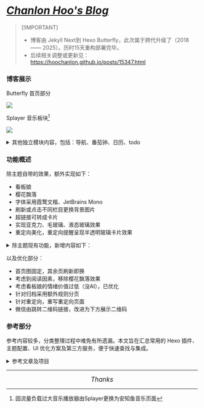 # ***[Chanlon Hoo's Blog](https://hoochanlon.github.io/)***

>  [!IMPORTANT]
> * 博客由 Jekyll Next到 Hexo Butterfly，此次属于跨代升级了（2018 —— 2025）。历时15天重构部署完毕。
> * 后续相关调整或更新见：https://hoochanlon.github.io/posts/15347.html


### 博客展示

Butterfly 首页部分

![ ](https://tu.zbhz.org/i/2025/10/12/10v8rcq.jpg)

<!-- ![ ](https://tu.zbhz.org/i/2025/10/12/112gauh.jpg) -->

Splayer 音乐板块[^1]

[^1]: 因流量负载过大音乐播放器由Splayer更换为安知鱼音乐页面

![ ](http://image.aibochinese.com/i/2025/10/12/12ruhwr.jpg)

<!-- ![ ](http://image.aibochinese.com/i/2025/10/12/12rud51.jpg) -->


<details>
<summary>其他独立模块内容，包括：导航、番茄钟、日历、todo</summary>

自用导航

![ ](https://tu.zbhz.org/i/2025/10/12/12f4lrr.png)

日历、番茄钟、todo

![ ](https://tu.zbhz.org/i/2025/10/12/12dvoeu.jpg)

</details>


### 功能概述 

除主题自带的效果，额外实现如下：
* 看板娘
* 樱花飘落
* 字体采用霞鹜文楷、JetBrains Mono 
* 刷新或点击不同栏目更换背景图片
* 超链接可转成卡片
* 实现亚克力、毛玻璃、液态玻璃效果
* 重定向美化，重定向提醒呈现半透明玻璃卡片效果


<details>
<summary>除主题现有功能，新增内容如下：</summary>

* AI摘要
* 天气
* 导航
* todo  
* 日历
* 时钟 
* 重要日期倒计时
* 番茄钟
* 站点后台数据分析
* 博客文章信息统计
* <s>文章过期提示(主题现有)</s>  
* 文章加密
</details>

以及优化部分：

* 首页图固定，其余页刷新即换
* 考虑到阅读因素，移除樱花飘落效果
* 考虑看板娘的情绪价值过低（没AI），已优化
* 针对归档采用额外规则分页
* 针对重定向，重写重定向页面
* 微信由跳转二维码链接，改进为下方展示二维码



### 参考部分

参考内容较多，分类整理过程中难免有所遗漏。本文旨在汇总常用的 Hexo 插件、主题配置、UI 优化方案及第三方服务，便于快速查找与集成。

<details>

<summary>参考文章及项目</summary>

#### 内容相关链接

* [HCLonely Blog - Hexo 博客美化](https://blog.hclonely.com/posts/57bd67ce/)
* [使用Charts插件给Butterfly增加统计图表 | Guo Le's Blog](https://blog.guole.fun/posts/18158/)
* [Hexo 博客文章统计图](https://blog.eurkon.com/post/1213ef82.html)
* [Next 7.0+ 实现文章加密 | Alex_McAvoy](https://alex-mcavoy.github.io/hexo/483939e0.html)
* [Hexo博客进阶：为 Next 主题添加 Waline 评论系统 | 小谢的小站](https://qianfanguojin.top/2022/01/eb4966ce759b.html)
* [使用abbrlink生成永久链接 | RikoNekoの猫窝](https://www.rikoneko.xyz/posts/b40f8ae4/index.html)
* [Hexo的Butterfly主题 添加AI摘要 | ZiMu](https://www.myzimu.com/post/978df16.html)
* [安装 | TianliGPT](https://docs_s.tianli0.top/install.html)
* [gulp 压缩 hexo 博客的静态资源（css、js、html） | 马斯克的赛博空间](https://macin.top/posts/4be968a2/index.html)
* [Tag Plugins Plus | Akilarの糖果屋](https://akilar.top/posts/615e2dec/)
* [Butterfly外挂标签用法学习](https://www.yooupi.site/posts/235523-d25a2ac1.html)
* [butterfly常用标签外挂](https://blog.pushihao.com/article/a2b56279.html)
* [暴涨75k星！本地部署超强备忘录Memos，不只是记笔记！ - 知乎](https://zhuanlan.zhihu.com/p/1926331659915104675)
* [butterfly 代码块中的所有功能](https://butterfly.js.org/posts/4aa8abbe/?highlight=height_limit)


#### UI/渲染优化

* [hexo-theme-butterfly 修改分割线的样式 - 洛语 の Blog](https://luoyuy.top/posts/5c76ad4123cd/)
* [Hexo-Butterfly主题解决B站视频自适应的方法-我不是咕咕鸽](https://blog.laoda.de/archives/bilibili-video-adaptation-hexo-butterfly)
* [Butterfly 文檔(三) 主題配置 | Butterfly](https://butterfly.js.org/posts/4aa8abbe/)
* [【Hexo】使用hexo-markdown-it实现渲染markdown脚注能力 | 慕雪的寒舍](https://blog.musnow.top/posts/8330674478/index.html)
* [【Hexo】更高级的Markdown渲染器 | Everett Rain](https://blog.everettrain.cn/2024/12/11/更高级的Markdown渲染器/)
* [Butterfly 主题更改字体 | 开罗猫老大](https://www.smathsp.com/post/202504272045.html)
* [hexo+butterfly 导航栏居中 | LUCKYLYH](https://www.luckylyh.top/post/8efe842b.html)
* [Butterfly 主题一图流背景及文章顶部图修改 | Gzzz's Blog](https://blog.gzzz.pro/posts/22283ba3/index.html)
* [butterfly主题美化之背景毛玻璃效果 | Welcome To My-Blog](https://eisem.github.io/2025/03/08/butter/)
* [Hexo动态效果 | LuosBlog](https://seashore.top/Blog_ButterFly/2024/03/22/Hexo动态效果/)
* [Butterfly 引入卡片链接 | 欢迎来到爱谦 717 的博客](https://bczblog.online/2025/08/28/Butterfly/Butterfly 引入卡片链接/index.html)
* [Add Blog Animation – Wowjs](https://akilar.top/posts/abab51cf)
* [Butterffly 分类页和标签页隐藏侧栏](https://blog.eurkon.com/post/d498d8b1.html)
* [Butterfly导航栏美化 | June's Blog](https://blog.june-pj.cn/posts/7bed0b4e/)
* [解决Butterfly页脚养鱼在切换页面时不生效的问题](https://ihave.news/post/20240818194045.html)
* [懒加载动画效果](https://butterfly.js.org/posts/198a4240/?highlight=loading)


####  插件与功能扩展

* [自定義側邊欄 | Butterfly](https://butterfly.js.org/posts/ea33ab97/#例子)
* [Butterfly:为博客添加微软Clarity数据统计 | YvYang's Blog](https://blog.yvyang.fun/posts/48347/index.HTML)
* [aristorechina/Tomodoro_Chinese: 一款带有画中画模式、白噪声生成、任务等功能的番茄钟 Web 应用！](https://github.com/aristorechina/Tomodoro_Chinese)
* [fletchto99/hexo-sliding-spoiler: A sliding spoiler for hexo](https://github.com/fletchto99/hexo-sliding-spoiler)
* [ricocc/uiineed-todo-list: Todo List Online - Minimalist, No-Login Required Web Todo App](https://github.com/ricocc/uiineed-todo-list)
* [xyxc0673/calendar-remark: A simple calendar with nice design for remarking a date](https://github.com/xyxc0673/calendar-remark)
* [stevenjoezhang/live2d-widget: 把萌萌哒的看板娘抱回家 (ノ≧∇≦)ノ | Live2D widget for web platform](https://github.com/stevenjoezhang/live2d-widget)
* [hexo 搭建一个音乐馆 | Peter-JiY's Blog](https://peter-jiy.github.io/post/20241118152148.html)
* [hexo配置安知鱼音乐页面](https://wenjiew-astro.github.io/2025/09/01/hexo%E9%85%8D%E7%BD%AE%E5%AE%89%E7%9F%A5%E9%B1%BC%E9%9F%B3%E4%B9%90%E9%A1%B5%E9%9D%A2/index.html)
* [NeteaseCloudMusicApiEnhanced/api-enhanced: 🔍 A revival project for NeteaseCloudMusicApi Node.js Services || 网易云音乐 API 备份 + 增强 || 本项目自原版v4.28.0版本后开始自行维护](https://github.com/neteasecloudmusicapienhanced/api-enhanced)
* [imsyy/SPlayer: 🎉 一个简约的音乐播放器，支持逐字歌词，下载歌曲，展示评论区，音乐云盘及歌单管理，音乐频谱，移动端基础适配 | 网易云音乐 | A minimalist music player](https://github.com/imsyy/SPlayer)
* [SPlayer部署指南 - 部署一个免费强大的第三方网易云音乐播放器 | My Space (๑•̀ㅂ•́)و✧](https://www.focalors.ltd/article/splayer-deployment)
* [butterfly 的魔改记录 | qxdn的乐园](https://qianxu.run/butterfly-custom/index.html#信封留言板)（#信封留言板）
* [信笺样式留言板 | Akilarの糖果屋](https://akilar.top/posts/e2d3c450/)
* [tianyaxiang/NavSphere: NavSphere： 一个基于 Github 存储的网址导航程序 支持一键部署至 Vercel，数据存储在 Github，零成本搭建一个网站导航！](https://github.com/tianyaxiang/NavSphere)
* [写了一份手把手教你部署导航站管理系统的指南，请查收](https://mp.weixin.qq.com/s/90LUmKilfLZfc5L63Ej3Sg)
* [时间插件（ClockZone）](https://clockzone.net/)
* [时间插件（Time.is）](https://time.is/zh/widgets)
* [天气插件](https://weatherwidget.org/zh/)
* [【butterfly】分类磁贴插件版 | 雷雷的个人博客](https://ll.sc.cn/posts/ab72/)
* [butterfly主题魔改10：分类页面魔改 | kukualのblog](https://kukual.github.io/posts/a7bebfb0/index.html)
* [hoochanlon/hexo-butterfly-category-card-fork: hexo-butterfly-category-card-fork](https://github.com/hoochanlon/hexo-butterfly-category-card-fork)
* [Butterfly日历卡片](https://blog.june-pj.cn/posts/c8344523)
* [Hexo添加访客信息和地图](https://1477017264.github.io/posts/22511/)
* https://artitalk.js.org

####  部署与自动化

* [Hexo + GitHub Actions 实现自动化部署完整指南 | GoofySatoshi's Blog](https://icarus-blog.top/2025/08/29/Hexo-GitHub-Actions-实现自动化部署完整指南/index.html)

#### font awesome图标对应字符编码表

- [font awesome图标对应字符编码表](https://www.cnblogs.com/ytkah/p/12605237.html)
- [Font Awesome 5.15.2 版本全部图标Unicode对照表大全](https://fa.uutool.cn/unicode/5.15.2/)

#### 壁纸

* [pexels](https://www.pexels.com/zh-cn)（照片式）
* [wallspic](https://wallspic.com/)（以终端适配为主）
* [wallhaven.cc](https://wallhaven.cc/) （各类图片搜索）
* [动漫图片超分辨率 Real-CUGAN](https://real-cugan.animesales.xyz/)
* [随机二次元图片API接口 - 免费高清动漫壁纸服务 | UAPI](https://uapis.cn/docs/api-reference/get-random-image)
* [butterfly随机背景最简单的写法 | 小冰博客](https://zfe.space/post/55346.html)

#### 加载动画

* https://loading.io
* https://css-loaders.com
* https://tenor.com
* https://products.conholdate.app

#### AI

- [chatgpt](https://chatgpt.com/)
- [copilot](https://copilot.microsoft.com/)
- [deepseek](https://www.deepseek.com/)

</details>

---

<p align="center">
<em><span style="font-size: 1.2em;">Thanks</span></em>
</p>
